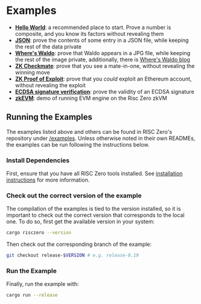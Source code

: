 # Examples

- **[Hello World][example-hello]**: a recommended place to start. Prove a number
  is composite, and you know its factors without revealing them
- **[JSON][example-json]**: prove the contents of some entry in a JSON file,
  while keeping the rest of the data private
- **[Where's Waldo][example-waldo]**: prove that Waldo appears in a JPG file,
  while keeping the rest of the image private, additionally, there is [Where's
  Waldo blog][waldo-blog]
- **[ZK Checkmate][example-chess]**: prove that you see a mate-in-one, without
  revealing the winning move
- **[ZK Proof of Exploit][zkpoex]**: prove that you _could_ exploit an Ethereum
  account, without revealing the exploit
- **[ECDSA signature verification][example-ecdsa]**: prove the validity of an
  ECDSA signature
- **[zkEVM][example-zkevm]**: demo of running EVM engine on the Risc Zero zkVM

## Running the Examples

The examples listed above and others can be found in RISC Zero's repository
under [/examples][examples-dir]. Unless otherwise noted in their own READMEs,
the examples can be run following the instructions below.

### Install Dependencies

First, ensure that you have all RISC Zero tools installed. See [installation
instructions][install] for more information.

### Check out the correct version of the example

The compilation of the examples is tied to the version installed, so it is
important to check out the correct version that corresponds to the local one. To
do so, first get the available version in your system:

```bash
cargo risczero --version
```

Then check out the corresponding branch of the example:

```bash
git checkout release-$VERSION # e.g. release-0.19
```

### Run the Example

Finally, run the example with:

```bash
cargo run --release
```

[example-chess]: https://github.com/risc0/risc0/tree/release-1.0/examples/chess
[example-ecdsa]: https://github.com/risc0/risc0/tree/release-1.0/examples/ecdsa
[example-hello]: https://github.com/risc0/risc0/tree/release-1.0/examples/hello-world
[example-json]: https://github.com/risc0/risc0/tree/release-1.0/examples/json
[example-waldo]: https://github.com/risc0/risc0/tree/release-1.0/examples/waldo
[example-zkevm]: https://github.com/risc0/risc0/tree/release-1.0/examples/zkevm-demo
[examples-dir]: https://github.com/risc0/risc0/tree/release-1.0/examples
[install]: ./install.md
[waldo-blog]: https://risczero.com/news/waldo
[zkpoex]: https://risczero.com/news/zkpoex
